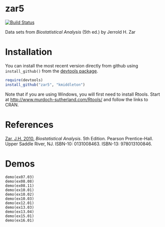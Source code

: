 # zar5 #

[![Build Status](https://travis-ci.org/kmiddleton/zar5.png?branch=master)](https://travis-ci.org/kmiddleton/zar5)

Data sets from *Biostatistical Analysis* (5th ed.) by Jerrold H. Zar

# Installation #

You can install the most recent version directly from github using
`install_github()` from the
[devtools package](https://github.com/hadley/devtools).

```R
require(devtools)
install_github("zar5", "kmiddleton")
```

Note that if you are using Windows, you will first need to install
Rtools. Start at <http://www.murdoch-sutherland.com/Rtools/> and
follow the links to CRAN.

# References #

[Zar, J.H. 2010.][zarref] *Biostatistical Analysis*. 5th
Edition. Pearson Prentice-Hall. Upper Saddle River, NJ. ISBN-10:
0131008463. ISBN-13: 978013100846.

[zarref]:http://www.pearsonhighered.com/educator/product/Biostatistical-Analysis/9780131008465.page

# Demos #

    demo(ex07.03)
    demo(ex08.08)
    demo(ex08.11)
    demo(ex10.01)
    demo(ex10.02)
    demo(ex10.03)
    demo(ex12.01)
    demo(ex13.03)
    demo(ex13.04)
    demo(ex15.01)
    demo(ex16.01)

